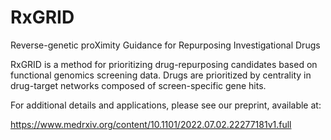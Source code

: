 # RxGRID
Reverse-genetic proXimity Guidance for Repurposing Investigational Drugs

RxGRID is a method for prioritizing drug-repurposing candidates based on functional genomics screening data. Drugs are prioritized by centrality in drug-target networks composed of screen-specific gene hits.

For additional details and applications, please see our preprint, available at:

https://www.medrxiv.org/content/10.1101/2022.07.02.22277181v1.full
